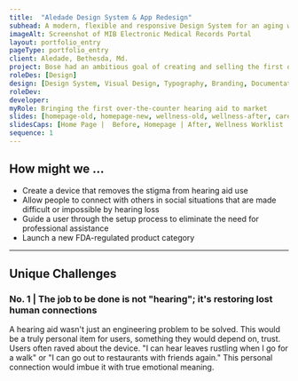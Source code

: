 ```yaml
---
title:  "Aledade Design System & App Redesign"
subhead: A modern, flexible and responsive Design System for an aging web app 
imageAlt: Screenshot of MIB Electronic Medical Records Portal
layout: portfolio_entry
pageType: portfolio_entry
client: Aledade, Bethesda, Md.
project: Bose had an ambitious goal of creating and selling the first over-the counter hearing aid. It needed to be discreet, comfortable and stylish. It also needed to be dead-easy to use. I designed on-device controls -- boiling complex ideas down to a single button action -- so a user could quickly and easily access life-changing features. 
roleDes: [Design]
design: [Design System, Visual Design, Typography, Branding, Documentation, prototypes, User Stories and Jira]
roleDev: 
developer: 
myRole: Bringing the first over-the-counter hearing aid to market
slides: [homepage-old, homepage-new, wellness-old, wellness-after, care-gaps-old, care-gaps-new, call-outcomes-old, call-outcomes-new]
slidesCaps: [Home Page |  Before, Homepage | After, Wellness Worklist |  Before, Wellness Worklist | After, Care Gaps |  Before, Care Gaps | After, Call Outcomes |  Before, Call Outcomes | After]
sequence: 1
---
```

## How might we ...

* Create a device that removes the stigma from hearing aid use
* Allow people to connect with others in social situations that are made difficult or impossible by hearing loss
* Guide a user through the setup process to eliminate the need for professional assistance 
* Launch a new FDA-regulated product category

___

## Unique Challenges

### No. 1 | The job to be done is not "hearing"; it's restoring lost human connections

A hearing aid wasn't just an engineering problem to be solved. This would be a truly personal item for users, something they would depend on, trust. Users often raved about the device. "I can hear leaves rustling when I go for a walk" or "I can go out to restaurants with friends again." This personal connection would imbue it with true emotional meaning. 
